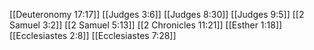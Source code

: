 [[Deuteronomy 17:17]]
[[Judges 3:6]]
[[Judges 8:30]]
[[Judges 9:5]]
[[2 Samuel 3:2]]
[[2 Samuel 5:13]]
[[2 Chronicles 11:21]]
[[Esther 1:18]]
[[Ecclesiastes 2:8]]
[[Ecclesiastes 7:28]]
